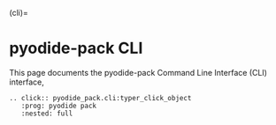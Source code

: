 (cli)=

# pyodide-pack CLI

This page documents the pyodide-pack Command Line Interface (CLI) interface,

```{eval-rst}
.. click:: pyodide_pack.cli:typer_click_object
   :prog: pyodide pack
   :nested: full
```
